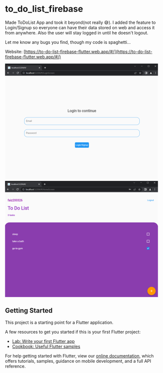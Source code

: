 # to_do_list_firebase

Made ToDoList App and took it beyond(not really 😅). I added the feature to Login/Signup so everyone can have their data stored on web and access it from anywhere. Also the user will stay logged in until he doesn't logout. 

Let me know any bugs you find, though my code is spaghetti...

Website: [https://to-do-list-firebase-flutter.web.app/#/](https://to-do-list-firebase-flutter.web.app/#/)

<img src ="https://github.com/FaizFk/ToDoList_FirebaseLogIn_FlutterApp/blob/main/Snapshots/Screenshot%20(15).png?raw=true">

<img src ="https://github.com/FaizFk/ToDoList_FirebaseLogIn_FlutterApp/blob/main/Snapshots/Screenshot%20(16).png?raw=true">


## Getting Started

This project is a starting point for a Flutter application.

A few resources to get you started if this is your first Flutter project:

- [Lab: Write your first Flutter app](https://flutter.dev/docs/get-started/codelab)
- [Cookbook: Useful Flutter samples](https://flutter.dev/docs/cookbook)

For help getting started with Flutter, view our
[online documentation](https://flutter.dev/docs), which offers tutorials,
samples, guidance on mobile development, and a full API reference.
